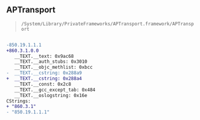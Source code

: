 ## APTransport

> `/System/Library/PrivateFrameworks/APTransport.framework/APTransport`

```diff

-850.19.1.1.1
+860.3.1.0.0
   __TEXT.__text: 0x9ac68
   __TEXT.__auth_stubs: 0x3010
   __TEXT.__objc_methlist: 0xbcc
-  __TEXT.__cstring: 0x288a9
+  __TEXT.__cstring: 0x288a4
   __TEXT.__const: 0x2c8
   __TEXT.__gcc_except_tab: 0x484
   __TEXT.__oslogstring: 0x16e
CStrings:
+ "860.3.1"
- "850.19.1.1.1"

```
